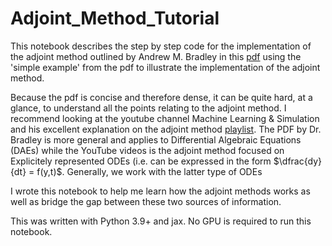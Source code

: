 # Adjoint_Method_Tutorial

This notebook describes the step by step code for the implementation of the adjoint method outlined by Andrew M. Bradley in this [pdf](https://cs.stanford.edu/~ambrad/adjoint_tutorial.pdf) using the 'simple example' from the pdf to illustrate the implementation of the adjoint method.

Because the pdf is concise and therefore dense, it can be quite hard, at a glance, to understand all the points relating to the adjoint method. I recommend looking at the youtube channel Machine Learning & Simulation and his excellent explanation on the adjoint method [playlist](https://www.youtube.com/playlist?list=PLISXH-iEM4Jk27AmSvISooRRKH4WtlWKP). The PDF by Dr. Bradley is more general and applies to Differential Algebraic Equations (DAEs) while the YouTube videos is the adjoint method focused on Explicitely represented ODEs (i.e. can be expressed in the form $\dfrac{dy}{dt} = f(y,t)$. Generally, we work with the latter type of ODEs

I wrote this notebook to help me learn how the adjoint methods works as well as bridge the gap between these two sources of information.

This was written with Python 3.9+ and jax. No GPU is required to run this notebook.


